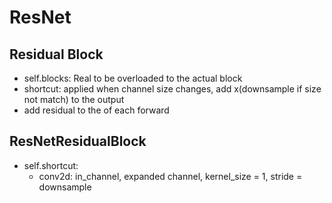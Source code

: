 # ResNet 

## Residual Block 
* self.blocks: Real to be overloaded to the actual block 
* shortcut: applied when channel size changes, add x(downsample if size not match) to the output 
* add residual to the of each forward 

## ResNetResidualBlock 
* self.shortcut: 
    * conv2d: in_channel, expanded channel, kernel_size = 1, stride = downsample 